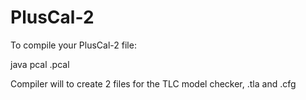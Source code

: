 # PlusCal-2

To compile your PlusCal-2 file:

java pcal <file name>.pcal

Compiler will to create 2 files for the TLC model checker, <file name>.tla and <file name>.cfg
